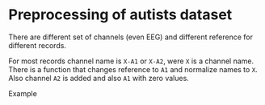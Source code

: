 # Preprocessing of autists dataset

There are different set of channels (even EEG) and different reference for different records.

For most records channel name is `X-A1` or `X-A2`, were `X` is a channel name. 
There is a function that changes reference to `A1` and normalize names to `X`.
Also channel `A2` is added and also `A1` with zero values.

Example


